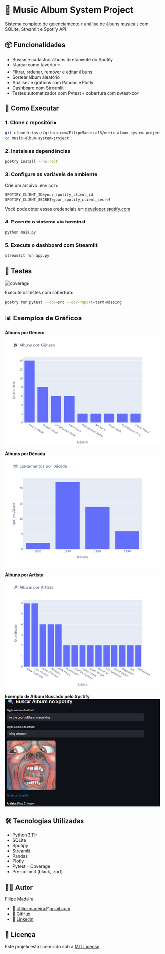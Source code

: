 # 🎵 Music Album System Project

Sistema completo de gerenciamento e análise de álbuns musicais com SQLite, Streamlit e Spotify API.

## 📦 Funcionalidades

- Buscar e cadastrar álbuns diretamente do Spotify
- Marcar como favorito ⭐
- Filtrar, ordenar, remover e editar álbuns
- Sortear álbum aleatório
- Análises e gráficos com Pandas e Plotly
- Dashboard com Streamlit
- Testes automatizados com Pytest + cobertura com pytest-cov

## 🚀 Como Executar

### 1. Clone o repositório

```bash
git clone https://github.com/FilipeMadeira13/music-album-system-project.git
cd music-album-system-project
```

### 2. Instale as dependências

```bash
poetry install --no-root
```

### 3. Configure as variáveis de ambiente

Crie um arquivo .env com:

```env
SPOTIPY_CLIENT_ID=your_spotify_client_id
SPOTIPY_CLIENT_SECRET=your_spotify_client_secret
```

Você pode obter essas credenciais em [developer.spotify.com](https://developer.spotify.com).

### 4. Execute o sistema via terminal

```bash
python main.py
```

### 5. Execute o dashboard com Streamlit

```bash
streamlit run app.py
```

## 🧪 Testes

![coverage](https://img.shields.io/badge/Coverage-61%25-yellow)

Execute os testes com cobertura:

```bash
poetry run pytest --cov=src --cov-report=term-missing

```

## 📊 Exemplos de Gráficos

**Álbuns por Gênero**  
![Álbuns por gênero](img/plot_genero.png)

**Álbuns por Década**  
![Álbuns por década](img/plot_decada.png)

**Álbuns por Artista**  
![Álbuns por artista](img/plot_artista.png)

**Exemplo de Álbum Buscado pelo Spotify**  
![Exemplo de álbum](img/exemplo_album_spotify.png)

## 🛠️ Tecnologias Utilizadas

- Python 3.11+
- SQLite
- Spotipy
- Streamlit
- Pandas
- Plotly
- Pytest + Coverage
- Pre-commit (black, isort)

## 👨‍💻 Autor

Filipe Madeira

- 📧 <a href="mailto:cfilipemadeira@gmail.com">cfilipemadeira@gmail.com</a>
- 🔗 [GitHub](https://github.com/FilipeMadeira13)
- 🔗 [LinkedIn](https://www.linkedin.com/in/carlos-filipe-madeira-de-souza-16211922a/)

## 📜 Licença

Este projeto está licenciado sob a [MIT License](https://opensource.org/licenses/MIT).
